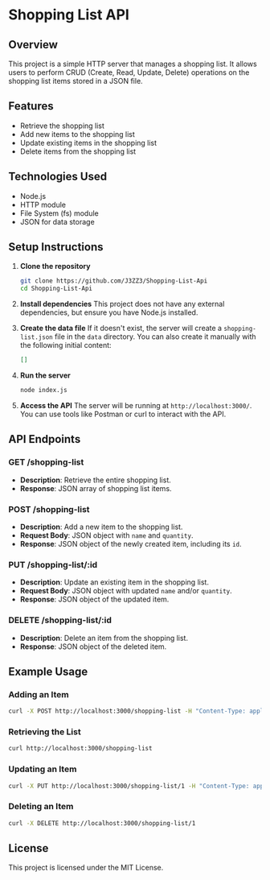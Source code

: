 # Shopping List API

## Overview
This project is a simple HTTP server that manages a shopping list. It allows users to perform CRUD (Create, Read, Update, Delete) operations on the shopping list items stored in a JSON file.

## Features
- Retrieve the shopping list
- Add new items to the shopping list
- Update existing items in the shopping list
- Delete items from the shopping list

## Technologies Used
- Node.js
- HTTP module
- File System (fs) module
- JSON for data storage

## Setup Instructions

1. **Clone the repository**
   ```bash
   git clone https://github.com/J3ZZ3/Shopping-List-Api
   cd Shopping-List-Api
   ```

2. **Install dependencies**
   This project does not have any external dependencies, but ensure you have Node.js installed.

3. **Create the data file**
   If it doesn't exist, the server will create a `shopping-list.json` file in the `data` directory. You can also create it manually with the following initial content:
   ```json
   []
   ```

4. **Run the server**
   ```bash
   node index.js
   ```

5. **Access the API**
   The server will be running at `http://localhost:3000/`. You can use tools like Postman or curl to interact with the API.

## API Endpoints

### GET /shopping-list
- **Description**: Retrieve the entire shopping list.
- **Response**: JSON array of shopping list items.

### POST /shopping-list
- **Description**: Add a new item to the shopping list.
- **Request Body**: JSON object with `name` and `quantity`.
- **Response**: JSON object of the newly created item, including its `id`.

### PUT /shopping-list/:id
- **Description**: Update an existing item in the shopping list.
- **Request Body**: JSON object with updated `name` and/or `quantity`.
- **Response**: JSON object of the updated item.

### DELETE /shopping-list/:id
- **Description**: Delete an item from the shopping list.
- **Response**: JSON object of the deleted item.

## Example Usage

### Adding an Item
```bash
curl -X POST http://localhost:3000/shopping-list -H "Content-Type: application/json" -d '{"name": "milk", "quantity": 2}'
```

### Retrieving the List
```bash
curl http://localhost:3000/shopping-list
```

### Updating an Item
```bash
curl -X PUT http://localhost:3000/shopping-list/1 -H "Content-Type: application/json" -d '{"quantity": 3}'
```

### Deleting an Item
```bash
curl -X DELETE http://localhost:3000/shopping-list/1
```

## License
This project is licensed under the MIT License.
